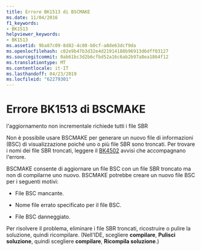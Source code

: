 ```yaml
---
title: Errore BK1513 di BSCMAKE
ms.date: 11/04/2016
f1_keywords:
- BK1513
helpviewer_keywords:
- BK1513
ms.assetid: 9ba87c09-8d82-4c80-b0cf-a8de63dcf9da
ms.openlocfilehash: c02e9b47b3d32e4d21914188b96913d6dff03127
ms.sourcegitcommit: 0ab61bc3d2b6cfbd52a16c6ab2b97a8ea1864f12
ms.translationtype: MT
ms.contentlocale: it-IT
ms.lasthandoff: 04/23/2019
ms.locfileid: "62279301"
---
```

# <a name="bscmake-error-bk1513"></a>Errore BK1513 di BSCMAKE

l'aggiornamento non incrementale richiede tutti i file SBR

Non è possibile usare BSCMAKE per generare un nuovo file di informazioni (BSC) di visualizzazione poiché uno o più file SBR sono troncati. Per trovare i nomi dei file SBR troncati, leggere il [BK4502](../../error-messages/tool-errors/bscmake-warning-bk4502.md) avvisi che accompagnano l'errore.

BSCMAKE consente di aggiornare un file BSC con un file SBR troncato ma non di compilarne uno nuovo. BSCMAKE potrebbe creare un nuovo file BSC per i seguenti motivi:

- File BSC mancante.

- Nome file errato specificato per il file BSC.

- File BSC danneggiato.

Per risolvere il problema, eliminare i file SBR troncati, ricostruire o pulire la soluzione, quindi ricompilare. (Nell'IDE, scegliere **compilare**, **Pulisci soluzione**, quindi scegliere **compilare**, **Ricompila soluzione**.)